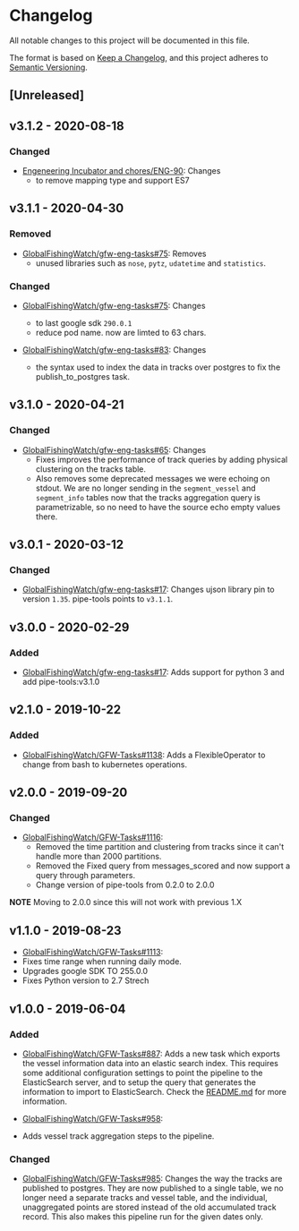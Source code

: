 # Changelog

All notable changes to this project will be documented in this file.

The format is based on [Keep a Changelog](https://keepachangelog.com/en/1.0.0/), and this project adheres to [Semantic Versioning](https://semver.org/spec/v2.0.0.html).

## [Unreleased]

## v3.1.2 - 2020-08-18

### Changed

* [Engeneering Incubator and chores/ENG-90](https://globalfishingwatch.atlassian.net/browse/ENG-90): Changes
    * to remove mapping type and support ES7

## v3.1.1 - 2020-04-30

### Removed

* [GlobalFishingWatch/gfw-eng-tasks#75](https://github.com/GlobalFishingWatch/gfw-eng-tasks/issues/75): Removes
  * unused libraries such as `nose`, `pytz`, `udatetime` and `statistics`.

### Changed

* [GlobalFishingWatch/gfw-eng-tasks#75](https://github.com/GlobalFishingWatch/gfw-eng-tasks/issues/75): Changes
  * to last google sdk `290.0.1`
  * reduce pod name. now are limted to 63 chars.

* [GlobalFishingWatch/gfw-eng-tasks#83](https://github.com/GlobalFishingWatch/gfw-eng-tasks/issues/83): Changes
  * the syntax used to index the data in tracks over postgres to fix the publish_to_postgres task.

## v3.1.0 - 2020-04-21

### Changed

* [GlobalFishingWatch/gfw-eng-tasks#65](https://github.com/GlobalFishingWatch/gfw-eng-tasks/issues/65): Changes
  * Fixes improves the performance of track queries by adding physical clustering
    on the tracks table.
  * Also removes some deprecated messages we were echoing
    on stdout. We are no longer sending in the `segment_vessel` and
    `segment_info` tables now that the tracks aggregation query is
    parametrizable, so no need to have the source echo empty values there.

## v3.0.1 - 2020-03-12

### Changed

* [GlobalFishingWatch/gfw-eng-tasks#17](https://github.com/GlobalFishingWatch/gfw-eng-tasks/issues/17): Changes
    ujson library pin to version `1.35`.
    pipe-tools points to `v3.1.1`.

## v3.0.0 - 2020-02-29

### Added

* [GlobalFishingWatch/gfw-eng-tasks#17](https://github.com/GlobalFishingWatch/gfw-eng-tasks/issues/17): Adds
    support for python 3 and add pipe-tools:v3.1.0

## v2.1.0 - 2019-10-22

### Added

* [GlobalFishingWatch/GFW-Tasks#1138](https://github.com/GlobalFishingWatch/GFW-Tasks/issues/1138): Adds
    a FlexibleOperator to change from bash to kubernetes operations.

## v2.0.0 - 2019-09-20

### Changed

* [GlobalFishingWatch/GFW-Tasks#1116](https://github.com/GlobalFishingWatch/GFW-Tasks/issues/1116):
  * Removed the time partition and clustering from tracks since it can't handle more than 2000 partitions.
  * Removed the Fixed query from messages_scored and now support a query through parameters.
  * Change version of pipe-tools from 0.2.0 to 2.0.0

**NOTE** Moving to 2.0.0 since this will not work with previous 1.X

## v1.1.0 - 2019-08-23

* [GlobalFishingWatch/GFW-Tasks#1113](https://github.com/GlobalFishingWatch/GFW-Tasks/issues/1113):
 * Fixes time range when running daily mode.
 * Upgrades google SDK TO 255.0.0
 * Fixes Python version to 2.7 Strech

## v1.0.0 - 2019-06-04

### Added

* [GlobalFishingWatch/GFW-Tasks#887](https://github.com/GlobalFishingWatch/GFW-Tasks/issues/887):
   Adds a new task which exports the vessel information data into an elastic
   search index. This requires some additional configuration settings to point
   the pipeline to the ElasticSearch server, and to setup the query that
   generates the information to import to ElasticSearch. Check the
   [README.md](README.md#Configuration) for more information.

* [GlobalFishingWatch/GFW-Tasks#958](https://github.com/GlobalFishingWatch/GFW-Tasks/issues/958):
 * Adds vessel track aggregation steps to the pipeline.

### Changed

* [GlobalFishingWatch/GFW-Tasks#985](https://github.com/GlobalFishingWatch/GFW-Tasks/issues/985):
   Changes the way the tracks are published to postgres. They are now published
   to a single table, we no longer need a separate tracks and vessel table, and
   the individual, unaggregated points are stored instead of the old
   accumulated track record. This also makes this pipeline run for the given
   dates only.
